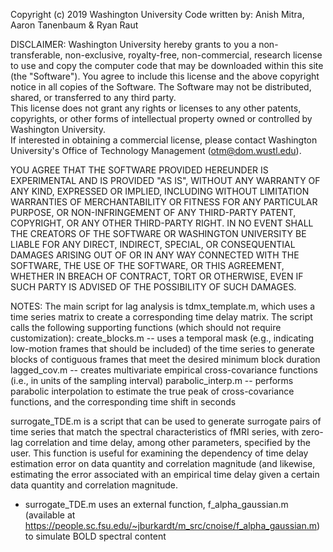 Copyright (c) 2019 Washington University 
Code written by: Anish Mitra, Aaron Tanenbaum & Ryan Raut

DISCLAIMER:
Washington University hereby grants to you a non-transferable, non-exclusive, royalty-free, 
non-commercial, research license to use and copy the computer code that may be downloaded within 
this site (the "Software").  You agree to include this license and the above copyright notice in 
all copies of the Software.  The Software may not be distributed, shared, or transferred to any third party.  
This license does not grant any rights or licenses to any other patents, copyrights, or other forms of 
intellectual property owned or controlled by Washington University.  
If interested in obtaining a commercial license, please contact Washington University's Office of Technology 
Management (otm@dom.wustl.edu).

YOU AGREE THAT THE SOFTWARE PROVIDED HEREUNDER IS EXPERIMENTAL AND IS PROVIDED "AS IS", 
WITHOUT ANY WARRANTY OF ANY KIND, EXPRESSED OR IMPLIED, INCLUDING WITHOUT LIMITATION WARRANTIES 
OF MERCHANTABILITY OR FITNESS FOR ANY PARTICULAR PURPOSE, OR NON-INFRINGEMENT OF ANY THIRD-PARTY PATENT, 
COPYRIGHT, OR ANY OTHER THIRD-PARTY RIGHT.  IN NO EVENT SHALL THE CREATORS OF THE SOFTWARE 
OR WASHINGTON UNIVERSITY BE LIABLE FOR ANY DIRECT, INDIRECT, SPECIAL, OR CONSEQUENTIAL DAMAGES 
ARISING OUT OF OR IN ANY WAY CONNECTED WITH THE SOFTWARE, THE USE OF THE SOFTWARE, OR THIS AGREEMENT, 
WHETHER IN BREACH OF CONTRACT, TORT OR OTHERWISE, EVEN IF SUCH PARTY IS ADVISED OF THE POSSIBILITY OF SUCH 
DAMAGES. 


NOTES:
The main script for lag analysis is tdmx_template.m, which uses a time series matrix to create a corresponding time delay matrix. The script calls the following supporting functions (which should not require customization):
create_blocks.m -- uses a temporal mask (e.g., indicating low-motion frames that should be included) of the time series to generate blocks of contiguous frames that meet the desired minimum block duration
lagged_cov.m -- creates multivariate empirical cross-covariance functions (i.e., in units of the sampling interval)
parabolic_interp.m -- performs parabolic interpolation to estimate the true peak of cross-covariance functions, and the corresponding time shift in seconds

surrogate_TDE.m is a script that can be used to generate surrogate pairs of time series that match the spectral characteristics of fMRI series, with zero-lag correlation and time delay, among other parameters, specified by the user. This function is useful for examining the dependency of time delay estimation error on data quantity and correlation magnitude (and likewise, estimating the error associated with an empirical time delay given a certain data quantity and correlation magnitude.
- surrogate_TDE.m uses an external function, f_alpha_gaussian.m (available at https://people.sc.fsu.edu/~jburkardt/m_src/cnoise/f_alpha_gaussian.m) to simulate BOLD spectral content

